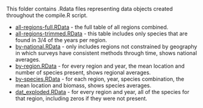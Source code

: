 This folder contains .Rdata files representing data objects created throughout the compile.R script.

- [all-regions-full.RData](https://github.com/mpinsky/OceanAdapt/blob/update_2019/data_clean/all-regions-full.RData) - the full table of all regions combined.  
- [all-regions-trimmed.RData](https://github.com/mpinsky/OceanAdapt/blob/update_2019/data_clean/all-regions-trimmed.RData) - this table includes only species that are found in 3/4 of the years per region.  
- [by-national.RData](https://github.com/mpinsky/OceanAdapt/blob/update_2019/data_clean/by_national.RData) - only includes regions not constrained by geography in which surveys have consistent methods through time, shows national averages.  
- [by-region.RData](https://github.com/mpinsky/OceanAdapt/blob/update_2019/data_clean/by_region.RData) - for every region and year, the mean location and number of species present, shows regional averages.  
- [by-species.RData](https://github.com/mpinsky/OceanAdapt/blob/update_2019/data_clean/by_species.RData) - for each region, year, species combination, the mean location and biomass, shows species averages.  
- [dat_exploded.RData](https://github.com/mpinsky/OceanAdapt/blob/update_2019/data_clean/dat_exploded.Rdata) - for every region and year, all of the species for that region, including zeros if they were not present.

